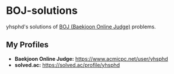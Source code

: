# BOJ-solutions
yhsphd's solutions of [BOJ (Baekjoon Online Judge)](https://www.acmicpc.net) problems.

## My Profiles
- **Baekjoon Online Judge:** https://www.acmicpc.net/user/yhsphd
- **solved.ac:** https://solved.ac/profile/yhsphd